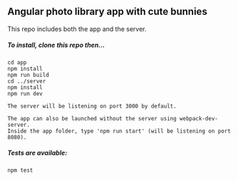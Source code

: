 ## Angular photo library app with cute bunnies

This repo includes both the app and the server.

##### To install, clone this repo then...

    cd app
    npm install
    npm run build
    cd ../server
    npm install
    npm run dev

    The server will be listening on port 3000 by default.

    The app can also be launched without the server using webpack-dev-server.
    Inside the app folder, type 'npm run start' (will be listening on port 8080).


##### Tests are available:

    npm test
